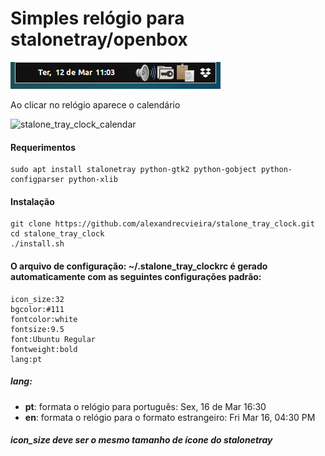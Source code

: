 # Simples relógio para stalonetray/openbox

![stalone_tray_clock](stalone_tray_clock.png)

Ao clicar no relógio aparece o calendário

![stalone_tray_clock_calendar](http://alexandrecvieira.droppages.com/images/stalonetray_clock_calendar.png)

#### Requerimentos

	sudo apt install stalonetray python-gtk2 python-gobject python-configparser python-xlib

#### Instalação

	git clone https://github.com/alexandrecvieira/stalone_tray_clock.git
	cd stalone_tray_clock
	./install.sh
	
#### O arquivo de configuração: ~/.stalone_tray_clockrc é gerado automaticamente com as seguintes configurações padrão:

	icon_size:32
	bgcolor:#111
	fontcolor:white
	fontsize:9.5
	font:Ubuntu Regular
	fontweight:bold
	lang:pt
	
##### lang: 

 * **pt**: formata o relógio para português: Sex, 16 de Mar 16:30
 * **en**: formata o relógio para o formato estrangeiro: Fri Mar 16, 04:30 PM 

##### icon_size deve ser o mesmo tamanho de ícone do stalonetray
